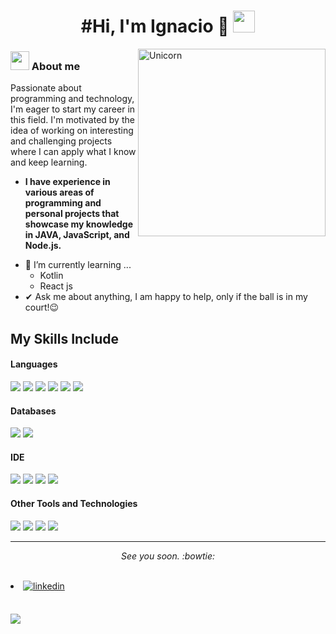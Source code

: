 <h1 align="center">#Hi, I'm Ignacio 👾 <img src="https://media.giphy.com/media/hvRJCLFzcasrR4ia7z/giphy.gif" width="35"></h1>

<img align="right" width=300px alt="Unicorn" src="https://media1.giphy.com/media/v1.Y2lkPTc5MGI3NjExcTR5M2F3bDJuNjhlbmlma3NhMXY0cXp3MHh5cGxhaXFlcDExdnd0cyZlcD12MV9pbnRlcm5hbF9naWZfYnlfaWQmY3Q9Zw/2RiU1RUjyh4C4/giphy.gif" />

<!--About Me-->

<h3><picture><img src = "https://github.com/7oSkaaa/7oSkaaa/blob/main/Images/about_me.gif?raw=true" width = 30px></picture> About me</h3>

Passionate about programming and technology, I'm eager to start my career in this field.
I'm motivated by the idea of working on interesting and challenging projects where I can apply what I know and keep learning.
* **I have experience in various areas of programming and personal projects that showcase my knowledge in JAVA, JavaScript, and Node.js.**
- 🌱 I’m currently learning ...
  - Kotlin
  - React js
- ✔ Ask me about anything, I am happy to help, only if the ball is in my court!😉<br>


## My Skills Include

<h4> Languages </h4>
<span> 
  <img src="https://img.shields.io/badge/HTML5-E34F26?style=for-the-badge&logo=html5&logoColor=white">
  <img src="https://img.shields.io/badge/CSS3-1572B6?style=for-the-badge&logo=css3&logoColor=white">
  <img src="https://img.shields.io/badge/JavaScript-F7DF1E?style=for-the-badge&logo=javascript&logoColor=black">
  <img src="https://img.shields.io/badge/Java-ED8B00?style=for-the-badge&logo=java&logoColor=white">
  <img src="https://img.shields.io/badge/C-00599C?style=for-the-badge&logo=c&logoColor=white">
  <img src="https://img.shields.io/badge/kotlin-%237F52FF.svg?style=for-the-badge&logo=kotlin&logoColor=white">
</span>

<h4> Databases </h4>
<span>
  <img src="https://img.shields.io/badge/MySQL-00000F?style=for-the-badge&logo=mysql&logoColor=white">
  <img src="https://img.shields.io/badge/postgres-%23316192.svg?style=for-the-badge&logo=postgresql&logoColor=white">
</span>

<h4> IDE </h4>
<span>
<img src="https://img.shields.io/badge/Android_Studio-3DDC84?style=for-the-badge&logo=android-studio&logoColor=white">
<img src="https://img.shields.io/badge/Visual_Studio_Code-0078D4?style=for-the-badge&logo=visual%20studio%20code&logoColor=white">
<img src="https://img.shields.io/badge/Eclipse-FE7A16.svg?style=for-the-badge&logo=Eclipse&logoColor=white">
<img src="https://img.shields.io/badge/IntelliJIDEA-000000.svg?style=for-the-badge&logo=intellij-idea&logoColor=white">


<h4> Other Tools and Technologies </h4>
<span>
  <img src="https://img.shields.io/badge/Git-F05032?style=for-the-badge&logo=git&logoColor=white">
  <img src="https://img.shields.io/badge/Xampp-F37623?style=for-the-badge&logo=xampp&logoColor=white">
  <img src="https://img.shields.io/badge/Gradle-02303A.svg?style=for-the-badge&logo=Gradle&logoColor=white">
  <img src="https://img.shields.io/badge/Postman-FF6C37?style=for-the-badge&logo=postman&logoColor=white">


</span>
  

    

<hr>
<p align="center">
   <i>See you soon. :bowtie:</i>
   <br>
<br>	
<li>
<a href="https://linkedin.com/in/ignacio-mendoz-568911301" target="_blank">
<img src="https://img.shields.io/badge/linkedin:  ignacio.mendoz-%2300acee.svg?color=405DE6&style=for-the-badge&logo=linkedin&logoColor=white" alt=linkedin style="margin-bottom: 5px;"/>
</a>
</li>
  <br>
</p>




<img src="https://cdn.leonardo.ai/users/43435159-61ae-4a1f-9b4a-48dfbecb3a96/generations/fb0bd766-ad6b-4c4c-a346-8995d7aed201/Default_Futuristic_gamer_computer_studio_3.jpg">


